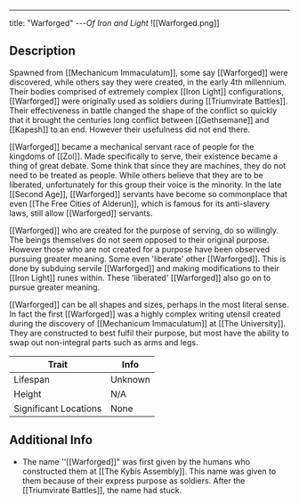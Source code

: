 ---
title: "Warforged"
---*Of Iron and Light*
![[Warforged.png]]

## Description
Spawned from [[Mechanicum Immaculatum]], some say [[Warforged]] were discovered, while others say they were created, in the early 4th millennium. Their bodies comprised of extremely complex [[Iron Light]] configurations, [[Warforged]] were originally used as soldiers during [[Triumvirate Battles]]. Their effectiveness in battle changed the shape of the conflict so quickly that it brought the centuries long conflict between [[Gethsemane]] and [[Kapesh]] to an end. However their usefulness did not end there.

[[Warforged]] became a mechanical servant race of people for the kingdoms of [[Zol]]. Made specifically to serve, their existence became a thing of great debate. Some think that since they are machines, they do not need to be treated as people. While others believe that they are to be liberated, unfortunately for this group their voice is the minority. In the late [[Second Age]], [[Warforged]] servants have become so commonplace that even [[The Free Cities of Alderun]], which is famous for its anti-slavery laws, still allow [[Warforged]] servants.

[[Warforged]] who are created for the purpose of serving, do so willingly. The beings themselves do not seem opposed to their original purpose. However those who are not created for a purpose have been observed pursuing greater meaning. Some even 'liberate' other [[Warforged]]. This is done by subduing servile [[Warforged]] and making modifications to their [[Iron Light]] runes within. These 'liberated' [[Warforged]] also go on to pursue greater meaning.

[[Warforged]] can be all shapes and sizes, perhaps in the most literal sense. In fact the first [[Warforged]] was a highly complex writing utensil created during the discovery of [[Mechanicum Immaculatum]] at [[The University]]. They are constructed to best fulfil their purpose, but most have the ability to swap out non-integral parts such as arms and legs.

| Trait | Info |
| --- | --- |
| Lifespan | Unknown |
| Height | N/A |
| Significant Locations | None |

## Additional Info
- The name ''[[Warforged]]" was first given by the humans who constructed them at [[The Kybis Assembly]]. This name was given to them because of their express purpose as soldiers. After the [[Triumvirate Battles]], the name had stuck.
